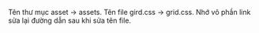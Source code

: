 Tên thư mục asset -> assets.
Tên file gird.css -> grid.css.
Nhớ vô phần link sửa lại đường dẫn sau khi sửa tên file.
